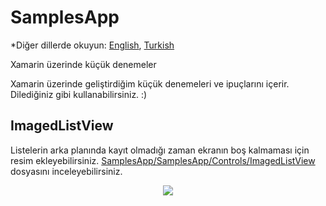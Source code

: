 # SamplesApp

*Diğer dillerde okuyun: [English](README.md), [Turkish](README.tr.md)

Xamarin üzerinde küçük denemeler

Xamarin üzerinde geliştirdiğim küçük denemeleri ve ipuçlarını içerir.
Dilediğiniz gibi kullanabilirsiniz. :)

## ImagedListView
Listelerin arka planında kayıt olmadığı zaman ekranın boş kalmaması için resim ekleyebilirsiniz.
[SamplesApp/SamplesApp/Controls/ImagedListView](https://github.com/erdugen/SamplesApp/tree/main/SamplesApp/Controls) dosyasını inceleyebilirsiniz.

<html>
<p align="center">  
  <img src="https://media.giphy.com/media/Zk0FLyJSluplgUjmWa/giphy.gif">
</p>
</html>
